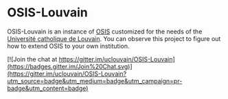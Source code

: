 # OSIS-Louvain

OSIS-Louvain is an instance of [OSIS](https://github.com/uclouvain/OSIS) customized for the needs of the [Université catholique de Louvain](http://uclouvain.be). You can observe this project to figure out how to extend OSIS to your own institution.

[![Join the chat at https://gitter.im/uclouvain/OSIS-Louvain](https://badges.gitter.im/Join%20Chat.svg)](https://gitter.im/uclouvain/OSIS-Louvain?utm_source=badge&utm_medium=badge&utm_campaign=pr-badge&utm_content=badge)
